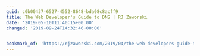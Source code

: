 ```yaml
---
guid: c0b00437-6527-4552-8648-bda08c8acff9
title: The Web Developer's Guide to DNS | RJ Zaworski
date: '2019-05-10T11:40:15+00:00'
changed: '2019-09-24T14:32:46+00:00'


bookmark_of: 'https://rjzaworski.com/2019/04/the-web-developers-guide-to-dns'
---
```


